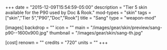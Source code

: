 +++
date = "2015-12-09T15:54:59-05:00"
description = "Tier 5 skin available for the P90 used by Doc & Rook."
mod-types = "skin"
tags = ["skin","Tier 5","P90","Doc","Rook"]
title = "Sang"
type = "weapon-mod"

[images]
  backdrop = ""
  icon = ""
  main = "/images/gear/skin/preview/sang-p90--1600x900.jpg"
  thumbnail = "/images/gear/skin/sang-th.jpg"

[cost]
  renown = ""
  credits = "720"
  units = ""
+++
